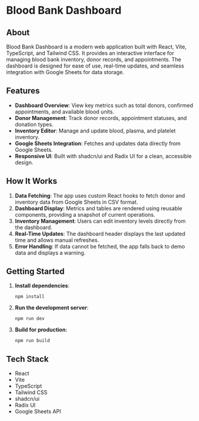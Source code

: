 # Blood Bank Dashboard

## About

Blood Bank Dashboard is a modern web application built with React, Vite, TypeScript, and Tailwind CSS. It provides an interactive interface for managing blood bank inventory, donor records, and appointments. The dashboard is designed for ease of use, real-time updates, and seamless integration with Google Sheets for data storage.

## Features

- **Dashboard Overview**: View key metrics such as total donors, confirmed appointments, and available blood units.
- **Donor Management**: Track donor records, appointment statuses, and donation types.
- **Inventory Editor**: Manage and update blood, plasma, and platelet inventory.
- **Google Sheets Integration**: Fetches and updates data directly from Google Sheets.
- **Responsive UI**: Built with shadcn/ui and Radix UI for a clean, accessible design.

## How It Works

1. **Data Fetching**: The app uses custom React hooks to fetch donor and inventory data from Google Sheets in CSV format.
2. **Dashboard Display**: Metrics and tables are rendered using reusable components, providing a snapshot of current operations.
3. **Inventory Management**: Users can edit inventory levels directly from the dashboard.
4. **Real-Time Updates**: The dashboard header displays the last updated time and allows manual refreshes.
5. **Error Handling**: If data cannot be fetched, the app falls back to demo data and displays a warning.

## Getting Started

1. **Install dependencies**:
	```
	npm install
	```
2. **Run the development server**:
	```
	npm run dev
	```
3. **Build for production**:
	```
	npm run build
	```

## Tech Stack

- React
- Vite
- TypeScript
- Tailwind CSS
- shadcn/ui
- Radix UI
- Google Sheets API
